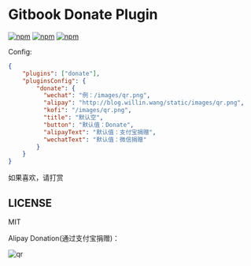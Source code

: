 # Gitbook Donate Plugin

[![npm](https://img.shields.io/npm/v/gitbook-plugin-donate.svg?style=plastic)](https://npmjs.org/package/gitbook-plugin-donate) [![npm](https://img.shields.io/npm/dm/gitbook-plugin-donate.svg?style=plastic)](https://npmjs.org/package/gitbook-plugin-donate) [![npm](https://img.shields.io/npm/dt/gitbook-plugin-donate.svg?style=plastic)](https://npmjs.org/package/gitbook-plugin-donate)

Config:

```json
{
    "plugins": ["donate"],
    "pluginsConfig": {
        "donate": {
          "wechat": "例：/images/qr.png",
          "alipay": "http://blog.willin.wang/static/images/qr.png",
          "kofi": "/images/qr.png",
          "title": "默认空",
          "button": "默认值：Donate",
          "alipayText": "默认值：支付宝捐赠",
          "wechatText": "默认值：微信捐赠"
        }
    }
}
```

如果喜欢，请打赏

## LICENSE

MIT

Alipay Donation(通过支付宝捐赠)：

![qr](https://cloud.githubusercontent.com/assets/1890238/15489630/fccbb9cc-2193-11e6-9fed-b93c59d6ef37.png)
